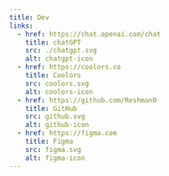```yaml
---
title: Dev
links:
  - href: https://chat.openai.com/chat
    title: chatGPT
    src: ./chatgpt.svg
    alt: chatgpt-icon
  - href: https://coolors.co
    title: Coolors
    src: coolors.svg
    alt: coolors-icon
  - href: https://github.com/Reshman0
    title: GitHub
    src: github.svg
    alt: github-icon
  - href: https://figma.com
    title: Figma
    src: figma.svg
    alt: figma-icon
---
```

